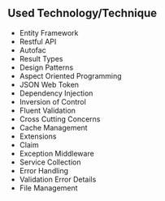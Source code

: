 ## Used Technology/Technique

* Entity Framework
* Restful API
* Autofac
* Result Types
* Design Patterns
* Aspect Oriented Programming
* JSON Web Token
* Dependency Injection
* Inversion of Control
* Fluent Validation
* Cross Cutting Concerns
* Cache Management
* Extensions
* Claim
* Exception Middleware
* Service Collection
* Error Handling
* Validation Error Details
* File Management
